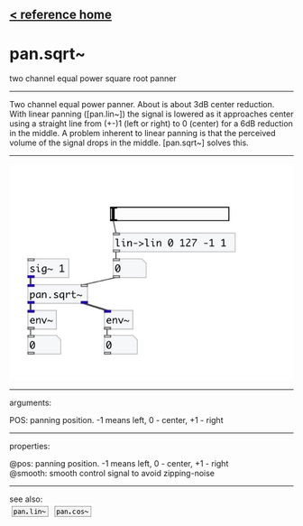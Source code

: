 [< reference home](index.html)
---

# pan.sqrt~


two channel equal power square root panner

---

Two channel equal power panner. About is about 3dB center reduction. With linear
            panning ([pan.lin~]) the signal is lowered as it approaches center using a straight
            line from (+-)1 (left or right) to 0 (center) for a 6dB reduction in the middle.
A problem inherent to linear panning is that the perceived volume of the signal
            drops in the middle. [pan.sqrt~] solves this.
<br>


---


![example](examples/pan.sqrt~-example.jpg)

---
arguments:

POS: panning position. -1 means
            left, 0 - center, +1 - right<br>

---
properties:

@pos: panning
            position. -1 means left, 0 - center, +1 - right<br>
@smooth: smooth control signal to avoid zipping-noise<br>

---
see also:<br>
[![pan.lin~](img/object_pan.lin~.png)](pan.lin~.html)
[![pan.cos~](img/object_pan.cos~.png)](pan.cos~.html)
